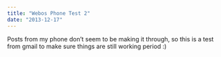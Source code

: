 ```yaml
---
title: "Webos Phone Test 2"
date: "2013-12-17"
---
```


<div class="content">
<p>Posts from my phone don’t seem to be making it through, so this is a test from
gmail to make sure things are still working period :)</p>
</div>

